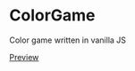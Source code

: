 # ColorGame
Color game written in vanilla JS

[Preview](https://majabojarska.github.io/color-game/)
